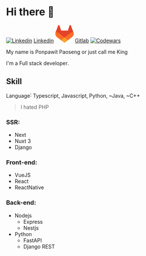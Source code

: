 # Hi there 🫥

[![Linkedin](https://cdn.discordapp.com/attachments/319130498792161280/1087731400960131122/LI-In-Bug.png)](https://www.linkedin.com/in/ponpawit-paoseng/)
[Linkedin](https://www.linkedin.com/in/ponpawit-paoseng/) 
[![Gitlab](https://raw.githubusercontent.com/king-ppap/king-ppap/main/assets/logo_gitlab.svg)](https://gitlab.com/king-ppap)
[Gitlab](https://gitlab.com/king-ppap) 
[![Codewars](https://www.codewars.com/users/king-ppap/badges/micro)](https://www.codewars.com/users/king-ppap)

My name is Ponpawit Paoseng or just call me King

I'm a Full stack developer․

## Skill
Language˸ Typescript, Javascript‚ Python‚ ~Java‚ ~C++
> I hated PHP

### SSR:
- Next
- Nuxt 3
- Django

### Front-end:
- VueJS
- React
- ReactNative

### Back-end:
- Nodejs
  - Express
  - Nestjs
- Python
  - FastAPI
  - Django REST



<!--
**king-ppap/king-ppap** is a ✨ _special_ ✨ repository because its `README.md` (this file) appears on your GitHub profile.

Here are some ideas to get you started:

- 🔭 I’m currently working on ...
- 🌱 I’m currently learning ...
- 👯 I’m looking to collaborate on ...
- 🤔 I’m looking for help with ...
- 💬 Ask me about ...
- 📫 How to reach me: ...
- 😄 Pronouns: ...
- ⚡ Fun fact: ...
-->
